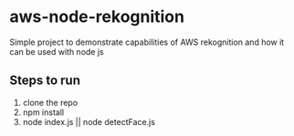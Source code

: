 # aws-node-rekognition

Simple project to demonstrate capabilities of AWS rekognition and how it can be used with node js

## Steps to run

1. clone the repo
2. npm install
3. node index.js || node detectFace.js

